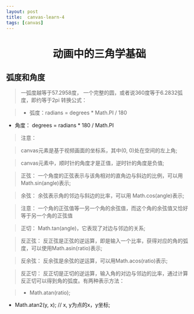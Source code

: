 ```yaml
---
layout: post
title:	canvas-learn-4
tags: [canvas]
---
```


<h1 style="text-align:center;">动画中的三角学基础</h1>

## 弧度和角度

> 一弧度越等于57.2958度， 一个完整的圆，或者说360度等于6.2832弧度，即约等于2pi
> 转换公式：

> * 弧度：radians = degrees * Math.PI / 180
* 角度： degrees = radians * 180 / Math.PI

> 注意：

> canvas元素是基于视频画面的坐标系，其中(0, 0)处在空间的左上角;

> canvas元素中，顺时针的角度才是正值，逆时针的角度是负值;

> 正弦： 一个角度的正弦表示与该角相对的直角边与斜边的比例，可以用Math.sin(angle)表示;

> 余弦： 余弦表示角的邻边与斜边的比率，可以用 Math.cos(angle)表示;

> 注意： 一个角的正弦值等一另一个角的余弦值，而这个角的余弦值又恰好等于另一个角的正弦值

> 正切： Math.tan(angle)，它表现了对边与邻边的关系;

> 反正弦： 反正弦是正弦的逆运算，即是输入一个比率，获得对应的角的弧度，可以使用Math.asin(ratio)表示;

> 反余弦： 反余弦是余弦的逆运算，可以用Math.acos(ratio)表示;

> 反正切： 反正切是正切的逆运算，输入角的对边与邻边的比率，通过计算反正切可以得到角的弧度。有两种表示方法：

> * Math.atan(ratio);
* Math.atan2(y, x); // x, y为点的x，y坐标;
